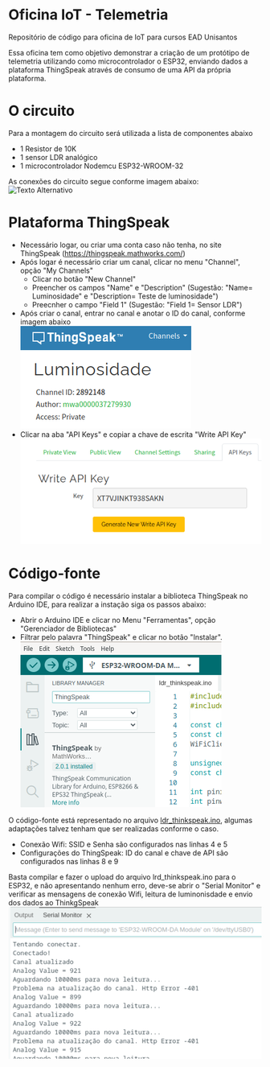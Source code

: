 # Oficina IoT - Telemetria
Repositório de código para oficina de IoT para cursos EAD Unisantos

Essa oficina tem como objetivo demonstrar a criação de um protótipo de telemetria utilizando como microcontrolador o ESP32, enviando dados a plataforma ThingSpeak através de consumo de uma API da própria plataforma.

# O circuito
Para a montagem do circuito será utilizada a lista de componentes abaixo
- 1 Resistor de 10K
- 1 sensor LDR analógico
- 1 microcontrolador Nodemcu ESP32-WROOM-32

As conexões do circuito segue conforme imagem abaixo:
![Texto Alternativo](URL_da_imagem)

# Plataforma ThingSpeak
- Necessário logar, ou criar uma conta caso não tenha, no site ThingSpeak (https://thingspeak.mathworks.com/)
- Após logar é necessário criar um canal, clicar no menu "Channel", opção "My Channels"
  - Clicar no botão "New Channel"
  - Preencher os campos "Name" e "Description" (Sugestão: "Name= Luminosidade" e "Description= Teste de luminosidade")
  - Preecnher o campo "Field 1" (Sugestão: "Field 1= Sensor LDR")
- Após criar o canal, entrar no canal e anotar o ID do canal, conforme imagem abaixo
  <br>![Id Channel](https://github.com/ferauche/EAD_IoT/blob/main/channel_Id.png)
- Clicar na aba "API Keys" e copiar a chave de escrita "Write API Key"
  <br>![API Key](https://github.com/ferauche/EAD_IoT/blob/main/api_keys.png)

# Código-fonte
Para compilar o código é necessário instalar a biblioteca ThingSpeak no Arduino IDE, para realizar a instação siga os passos abaixo:
- Abrir o Arduino IDE e clicar no Menu "Ferramentas", opção "Gerenciador de Bibliotecas"
- Filtrar pelo palavra "ThingSpeak" e clicar no botão "Instalar".
  <br>![ThinkSpeak Lib](https://github.com/ferauche/EAD_IoT/blob/main/thinkspeak_lib.png) 

O código-fonte está representado no arquivo [ldr_thinkspeak.ino](https://github.com/ferauche/EAD_IoT/blob/main/ldr_thinkspeak.ino), algumas adaptações talvez tenham que ser realizadas conforme o caso.
- Conexão Wifi: SSID e Senha são configurados nas linhas 4 e 5
- Configurações do ThingSpeak: ID do canal e chave de API são configurados nas linhas 8 e 9

Basta compilar e fazer o upload do arquivo lrd_thinkspeak.ino para o ESP32, e não apresentando nenhum erro, deve-se abrir o "Serial Monitor" e verificar as mensagens de conexão Wifi, leitura de luminonisdade e envio dos dados ao ThinkgSpeak
<br>![Serial Monitor](https://github.com/ferauche/EAD_IoT/blob/main/serial_monitor.png)
  

